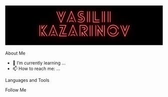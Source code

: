 [![Header](https://github.com/VasiliiKazarinov/VasiliiKazarinov/blob/main/assets/Vasilii%20kazarinov.png)](https://www.linkedin.com/in/vasilii-kazarinov-292188258/)

About Me

- 🌱 I’m currently learning ...
- 📫 How to reach me: ...

Languages and Tools

Follow Me